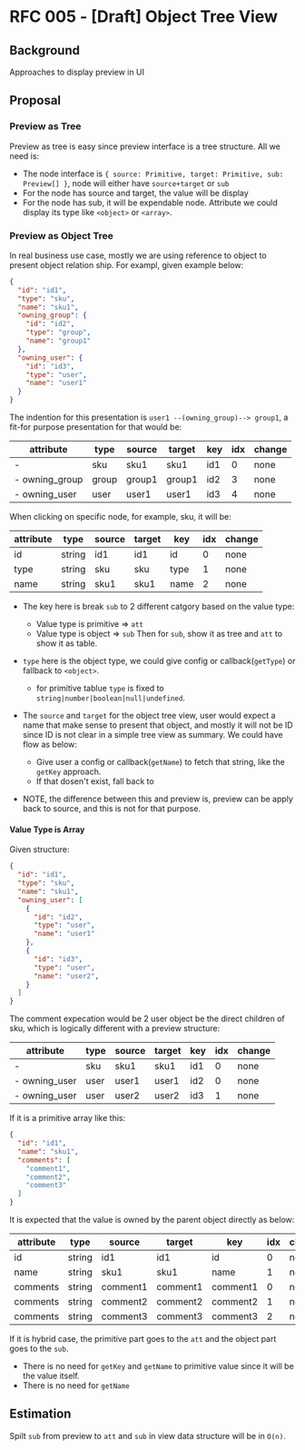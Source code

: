 # RFC 005 - [Draft] Object Tree View

## Background

Approaches to display preview in UI

## Proposal

### Preview as Tree

Preview as tree is easy since preview interface is a tree structure. All we need is:

- The node interface is `{ source: Primitive, target: Primitive, sub: Preview[] }`, node will either have `source+target` or `sub`
- For the node has source and target, the value will be display
- For the node has sub, it will be expendable node. Attribute we could display its type like `<object>` or `<array>`.

### Preview as Object Tree

In real business use case, mostly we are using reference to object to present object relation ship. For exampl, given example below:

```json
{
  "id": "id1",
  "type": "sku",
  "name": "sku1",
  "owning_group": {
    "id": "id2",
    "type": "group",
    "name": "group1"
  },
  "owning_user": {
    "id": "id3",
    "type": "user",
    "name": "user1"
  }
}
```

The indention for this presentation is `user1 --(owning_group)--> group1`, a fit-for purpose presentation for that would be:

| attribute        | type  | source | target | key | idx | change |
| ---------------- | ----  | ------ | ------ | --- | --- | ------ |
| - <root>         | sku   | sku1   | sku1   | id1 | 0   | none   |
|   - owning_group | group | group1 | group1 | id2 | 3   | none   |
|   - owning_user  | user  | user1  | user1  | id3 | 4   | none   |


When clicking on specific node, for example, sku, it will be:

| attribute | type   | source | target | key  | idx | change |
| --------- | ------ | ------ | ------ | ---- | --- | ------ |
| id        | string | id1    | id1    | id   | 0   | none   |
| type      | string | sku    | sku    | type | 1   | none   |
| name      | string | sku1   | sku1   | name | 2   | none   |

- The key here is break `sub` to 2 different catgory based on the value type:
  - Value type is primitive => `att`
  - Value type is object    => `sub`
  Then for `sub`, show it as tree and `att` to show it as table.

- `type` here is the object type, we could give config or callback(`getType`) or fallback to `<object>`.
  - for primitive tablue `type` is fixed to `string|number|boolean|null|undefined`.

- The `source` and `target` for the object tree view, user would expect a name that make sense to present that object, and mostly it will not be ID since ID is not clear in a simple tree view as summary. We could have flow as below:
  - Give user a config or callback(`getName`) to fetch that string, like the `getKey` approach.
  - If that dosen't exist, fall back to 

- NOTE, the difference between this and preview is, preview can be apply back to source, and this is not for that purpose.

#### Value Type is Array
Given structure:
```json
{
  "id": "id1",
  "type": "sku",
  "name": "sku1",
  "owning_user": [
    {
      "id": "id2",
      "type": "user",
      "name": "user1"
    },
    {
      "id": "id3",
      "type": "user",
      "name": "user2",
    }
  ]
}
```

The comment expecation would be 2 user object be the direct children of sku, which is logically different with a preview structure:

| attribute       | type | source | target | key | idx | change |
| --------------- | ---- | ------ | ------ | --- | --- | ------ |
| - <root>        | sku  | sku1   | sku1   | id1 | 0   | none   |
|   - owning_user | user | user1  | user1  | id2 | 0   | none   |
|   - owning_user | user | user2  | user2  | id3 | 1   | none   |

If it is a primitive array like this:
```json
{
  "id": "id1",
  "name": "sku1",
  "comments": [
    "comment1",
    "comment2",
    "comment3"
  ]
}
```

It is expected that the value is owned by the parent object directly as below:

| attribute | type   | source   | target   | key      | idx | change |
| --------- | ------ | ------   | -------- | -------- | --- | ------ |
| id        | string | id1      | id1      | id       | 0   | none   |
| name      | string | sku1     | sku1     | name     | 1   | none   |
| comments  | string | comment1 | comment1 | comment1 | 0   | none   |
| comments  | string | comment2 | comment2 | comment2 | 1   | none   |
| comments  | string | comment3 | comment3 | comment3 | 2   | none   |

If it is hybrid case, the primitive part goes to the `att` and the object part goes to the `sub`.

- There is no need for `getKey` and `getName` to primitive value since it will be the value itself.
- There is no need for `getName`



## Estimation

Spilt `sub` from preview to `att` and `sub` in view data structure will be in `O(n)`.

